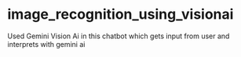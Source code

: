 # image_recognition_using_visionai
Used Gemini Vision Ai in this chatbot which gets input from user and interprets with gemini ai
